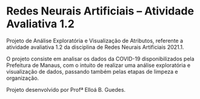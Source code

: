 # Redes Neurais Artificiais – Atividade Avaliativa 1.2

Projeto de Análise Exploratória e Visualização de Atributos, referente a atividade avaliativa 1.2 da disciplina de Redes Neurais Artificiais 2021.1.

O projeto consiste em analisar os dados da COVID-19 disponibilizados pela Prefeitura de Manaus, com o intuito de realizar uma análise exploratória e visualização de dados, passando também pelas etapas de limpeza e organização.

Projeto desenvolvido por Profª Elloá B. Guedes.
